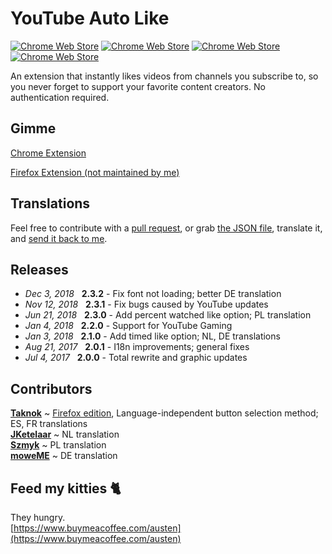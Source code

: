 # YouTube Auto Like

[![Chrome Web Store](	https://img.shields.io/chrome-web-store/v/loodalcnddclgnfekfomcoiipiohcdim.svg)](https://chrome.google.com/webstore/detail/youtube-auto-like/loodalcnddclgnfekfomcoiipiohcdim)
[![Chrome Web Store](	https://img.shields.io/chrome-web-store/d/loodalcnddclgnfekfomcoiipiohcdim.svg)](https://chrome.google.com/webstore/detail/youtube-auto-like/loodalcnddclgnfekfomcoiipiohcdim)
[![Chrome Web Store](	https://img.shields.io/chrome-web-store/rating/loodalcnddclgnfekfomcoiipiohcdim.svg)](https://chrome.google.com/webstore/detail/youtube-auto-like/loodalcnddclgnfekfomcoiipiohcdim)
[![Chrome Web Store](	https://img.shields.io/chrome-web-store/rating-count/loodalcnddclgnfekfomcoiipiohcdim.svg)](https://chrome.google.com/webstore/detail/youtube-auto-like/loodalcnddclgnfekfomcoiipiohcdim)

An extension that instantly likes videos from channels you subscribe to, so you never forget to support your favorite content creators. No authentication required.

## Gimme
[Chrome Extension](https://chrome.google.com/webstore/detail/youtube-auto-like/loodalcnddclgnfekfomcoiipiohcdim)

[Firefox Extension (not maintained by me)](https://addons.mozilla.org/en-US/firefox/addon/youtube_auto_like/)

## Translations
Feel free to contribute with a [pull request](https://github.com/austencm/youtube-auto-like/pulls), or grab [the JSON file](https://raw.githubusercontent.com/austencm/youtube-auto-like/master/app/_locales/en/messages.json), translate it, and [send it back to me](mailto:heyausten@gmail.com).

## Releases
- _Dec 3, 2018_ &nbsp; **2.3.2** - Fix font not loading; better DE translation
- _Nov 12, 2018_ &nbsp; **2.3.1** - Fix bugs caused by YouTube updates
- _Jun 21, 2018_ &nbsp; **2.3.0** - Add percent watched like option; PL translation
- _Jan 4, 2018_ &nbsp; **2.2.0** - Support for YouTube Gaming
- _Jan 3, 2018_ &nbsp; **2.1.0** - Add timed like option; NL, DE translations
- _Aug 21, 2017_ &nbsp; **2.0.1** - I18n improvements; general fixes
- _Jul 4, 2017_ &nbsp; **2.0.0** - Total rewrite and graphic updates

## Contributors
[**Taknok**](https://github.com/Taknok) ~ [Firefox edition](https://addons.mozilla.org/en-US/firefox/addon/youtube_auto_like/), Language-independent button selection method; ES, FR translations<br />
[**JKetelaar**](https://github.com/JKetelaar) ~ NL translation<br />
[**Szmyk**](https://github.com/Szmyk) ~ PL translation<br />
[**moweME**](http://github.com/moweME) ~ DE translation

## Feed my kitties 🐈
They hungry.<br />
[https://www.buymeacoffee.com/austen](https://www.buymeacoffee.com/austen)

